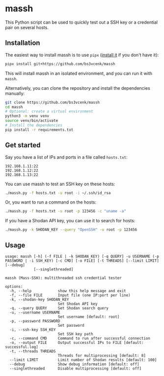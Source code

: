 # massh

This Python script can be used to quickly test out a SSH key or a credential pair on several hosts.

## Installation

The easiest way to install massh is to use `pipx` ([install it](https://pipx.pypa.io/stable/installation/) if you don't have it):
```bash
pipx install git+https://github.com/bs3vcenk/massh
```
This will install massh in an isolated environment, and you can run it with `massh`.

Alternatively, you can clone the repository and install the dependencies manually:
```bash
git clone https://github.com/bs3vcenk/massh
cd massh
# Optional: create a virtual environment
python3 -m venv venv
source venv/bin/activate
# Install the dependencies
pip install -r requirements.txt
```

## Get started

Say you have a list of IPs and ports in a file called `hosts.txt`:
```
192.168.1.11:22
192.168.1.12:22
192.168.1.13:22
```

You can use massh to test an SSH key on these hosts:
```bash
./massh.py -f hosts.txt -u root -i ~/.ssh/id_rsa
```

Or, you want to run a command on the hosts:
```bash
./massh.py -f hosts.txt -u root -p 123456 -c "uname -a"
```

If you have a Shodan API key, you can use it to search for hosts:
```bash
./massh.py -k SHODAN_KEY --query "OpenSSH" -u root -p 123456
```

## Usage
```
usage: massh [-h] (-f FILE | -k SHODAN_KEY) [-q QUERY] -u USERNAME (-p PASSWORD | -i SSH_KEY) [-c CMD] [-o FILE] [-t THREADS] [--limit LIMIT] [--debug]
             [--singlethreaded]

massh (Mass-SSH): multithreaded ssh credential tester

options:
  -h, --help            show this help message and exit
  -f, --file FILE       Input file (one IP:port per line)
  -k, --shodan-key SHODAN_KEY
                        Set Shodan API key
  -q, --query QUERY     Set Shodan search query
  -u, --username USERNAME
                        Set username [default: root]
  -p, --password PASSWORD
                        Set password
  -i, --ssh-key SSH_KEY
                        Set SSH key path
  -c, --command CMD     Command to run after successful connection
  -o, --output FILE     Output successful IPs to FILE [default: successful.log]
  -t, --threads THREADS
                        Threads for multiprocessing [default: 8]
  --limit LIMIT         Limit number of Shodan results [default: 100]
  --debug               Show debug information [default: off]
  --singlethreaded      Disable multiprocessing [default: off]
```
